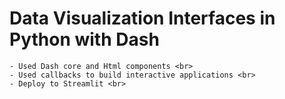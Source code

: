 # Data Visualization Interfaces in Python with Dash <br>
    - Used Dash core and Html components <br>
    - Used callbacks to build interactive applications <br>
    - Deploy to Streamlit <br>